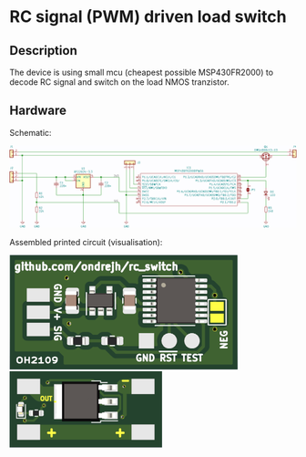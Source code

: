RC signal (PWM) driven load switch
==================================

## Description

The device is using small mcu (cheapest possible MSP430FR2000) to decode RC signal and switch on the load NMOS tranzistor.

## Hardware

Schematic:

![Schematic](/doc/schematic.png)

Assembled printed circuit (visualisation):

![PCBA top](/doc/top.png)
![PCBA bottom](/doc/bottom.png)
